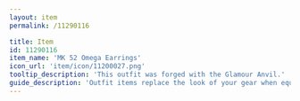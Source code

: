 ```yaml
---
layout: item
permalink: /11290116

title: Item
id: 11290116
item_name: 'MK 52 Omega Earrings'
icon_url: 'item/icon/11200027.png'
tooltip_description: 'This outfit was forged with the Glamour Anvil.'
guide_description: 'Outfit items replace the look of your gear when equipped.'
---
```

